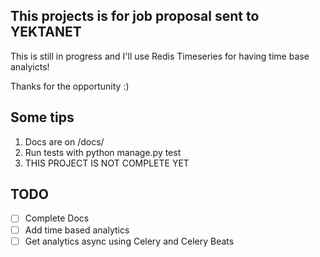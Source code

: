 ## This projects is for job proposal sent to YEKTANET

This is still in progress and I'll use Redis Timeseries for having
time base analyicts!

Thanks for the opportunity :)


## Some tips

1. Docs are on /docs/
2. Run tests with python manage.py test
3. THIS PROJECT IS NOT COMPLETE YET

## TODO

- [ ] Complete Docs
- [ ] Add time based analytics
- [ ] Get analytics async using Celery and Celery Beats
